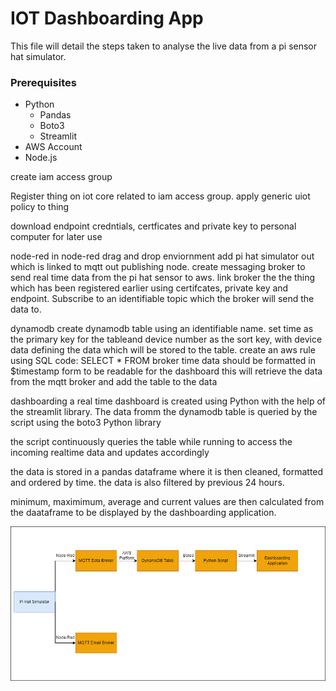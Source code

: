 # IOT Dashboarding App

This file will detail the steps taken to analyse the live data from a pi sensor hat simulator.

### Prerequisites

* Python
  * Pandas
  * Boto3
  * Streamlit
* AWS Account
* Node.js

create iam access group

Register thing on iot core related to iam access group.
apply generic uiot policy to thing

download endpoint credntials, certficates and private key to personal computer for later use

node-red
in node-red drag and drop enviornment add pi hat simulator out which is linked to mqtt out publishing node.
create messaging broker to send real time data from the pi hat sensor to aws.
link broker the the thing which has been registered earlier using certifcates, private key and endpoint. Subscribe to an identifiable topic which the broker will send the data to.

dynamodb
create dynamodb table using an identifiable name.
set time as the primary key for the tableand device number as the sort key, with device data defining the data which will be stored to the table.
create an aws rule using SQL code:
SELECT * FROM broker
time data should be formatted in $timestamp form to be readable for the dashboard
this will retrieve the data from the mqtt broker and add the table to the data

dashboarding
a real time dashboard is created using Python with the help of the streamlit library.
The data fromm the dynamodb table is queried by the script using the boto3 Python library

the script continuously queries the table while running to access the incoming realtime data and updates accordingly

the data is stored in a pandas dataframe where it is then cleaned, formatted and ordered by time. the data is also filtered by previous 24 hours.

minimum, maximimum, average and current values are then calculated from the daataframe to be displayed by the dashboarding application.

![Alt text](https://github.com/TCannonx/IOT_CA1/blob/main/Architecture%20Diagram.png "Title")

